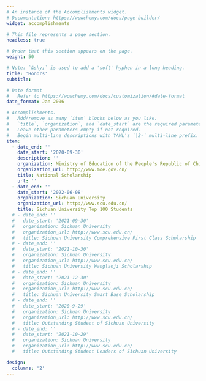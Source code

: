 ```yaml
---
# An instance of the Accomplishments widget.
# Documentation: https://wowchemy.com/docs/page-builder/
widget: accomplishments

# This file represents a page section.
headless: true

# Order that this section appears on the page.
weight: 50

# Note: `&shy;` is used to add a 'soft' hyphen in a long heading.
title: 'Honors'
subtitle:

# Date format
#   Refer to https://wowchemy.com/docs/customization/#date-format
date_format: Jan 2006

# Accomplishments.
#   Add/remove as many `item` blocks below as you like.
#   `title`, `organization`, and `date_start` are the required parameters.
#   Leave other parameters empty if not required.
#   Begin multi-line descriptions with YAML's `|2-` multi-line prefix.
item:
  - date_end: ''
    date_start: '2020-09-30'
    description: ''
    organization: Ministry of Education of the People's Republic of China
    organization_url: http://www.moe.gov.cn/
    title: National Scholarship
    url: ''
  - date_end: ''
    date_start: '2022-06-08'
    organization: Sichuan University
    organization_url: http://www.scu.edu.cn/
    title: Sichuan University Top 100 Students
  # - date_end: ''
  #   date_start: '2021-09-30'
  #   organization: Sichuan University
  #   organization_url: http://www.scu.edu.cn/
  #   title: Sichuan University Comprehensive First Class Scholarship
  # - date_end: ''
  #   date_start: '2021-10-30'
  #   organization: Sichuan University
  #   organization_url: http://www.scu.edu.cn/
  #   title: Sichuan University Wanglaoji Scholarship
  # - date_end: ''
  #   date_start: '2021-12-30'
  #   organization: Sichuan University
  #   organization_url: http://www.scu.edu.cn/
  #   title: Sichuan University Smart Base Scholarship
  # - date_end: ''
  #   date_start: '2020-9-29'
  #   organization: Sichuan University
  #   organization_url: http://www.scu.edu.cn/
  #   title: Outstanding Student of Sichuan University
  # - date_end: ''
  #   date_start: '2021-10-29'
  #   organization: Sichuan University
  #   organization_url: http://www.scu.edu.cn/
  #   title: Outstanding Student Leaders of Sichuan University

design:
  columns: '2'
---
```


